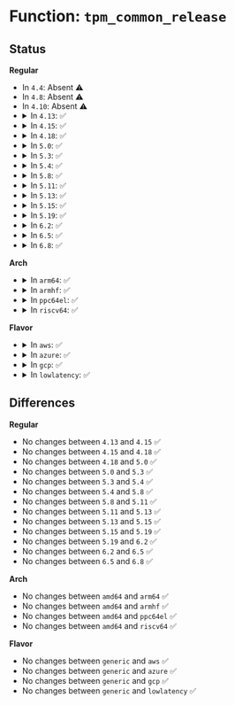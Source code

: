 # Function: <code>tpm_common_release</code>

## Status
<b>Regular</b>
<ul>
<li>
In <code>4.4</code>: Absent ⚠️
</li>
<li>
In <code>4.8</code>: Absent ⚠️
</li>
<li>
In <code>4.10</code>: Absent ⚠️
</li>
<li>
<details>
<summary>In <code>4.13</code>: ✅</summary>

```c
void tpm_common_release(struct file *file, struct file_priv *priv);
```

**Collision:** Unique Global

**Inline:** No

**Transformation:** False

**Instances:**

```
In drivers/char/tpm/tpm-dev-common.c (ffffffff815bb4b0)
Location: drivers/char/tpm/tpm-dev-common.c:142
Inline: False
Direct callers:
  - drivers/char/tpm/tpm-dev.c:tpm_release
  - drivers/char/tpm/tpmrm-dev.c:tpmrm_release
```
**Symbols:**

```
ffffffff815bb4b0-ffffffff815bb4ec: tpm_common_release (STB_GLOBAL)
```
</details>
</li>
<li>
<details>
<summary>In <code>4.15</code>: ✅</summary>

```c
void tpm_common_release(struct file *file, struct file_priv *priv);
```

**Collision:** Unique Global

**Inline:** No

**Transformation:** False

**Instances:**

```
In drivers/char/tpm/tpm-dev-common.c (ffffffff81621a00)
Location: drivers/char/tpm/tpm-dev-common.c:147
Inline: False
Direct callers:
  - drivers/char/tpm/tpm-dev.c:tpm_release
  - drivers/char/tpm/tpmrm-dev.c:tpmrm_release
```
**Symbols:**

```
ffffffff81621a00-ffffffff81621a3c: tpm_common_release (STB_GLOBAL)
```
</details>
</li>
<li>
<details>
<summary>In <code>4.18</code>: ✅</summary>

```c
void tpm_common_release(struct file *file, struct file_priv *priv);
```

**Collision:** Unique Global

**Inline:** No

**Transformation:** False

**Instances:**

```
In drivers/char/tpm/tpm-dev-common.c (ffffffff8165b770)
Location: drivers/char/tpm/tpm-dev-common.c:143
Inline: False
Direct callers:
  - drivers/char/tpm/tpm-dev.c:tpm_release
  - drivers/char/tpm/tpmrm-dev.c:tpmrm_release
```
**Symbols:**

```
ffffffff8165b770-ffffffff8165b7ad: tpm_common_release (STB_GLOBAL)
```
</details>
</li>
<li>
<details>
<summary>In <code>5.0</code>: ✅</summary>

```c
void tpm_common_release(struct file *file, struct file_priv *priv);
```

**Collision:** Unique Global

**Inline:** No

**Transformation:** False

**Instances:**

```
In drivers/char/tpm/tpm-dev-common.c (ffffffff81675fd0)
Location: drivers/char/tpm/tpm-dev-common.c:218
Inline: False
Direct callers:
  - drivers/char/tpm/tpm-dev.c:tpm_release
  - drivers/char/tpm/tpmrm-dev.c:tpmrm_release
```
**Symbols:**

```
ffffffff81675fd0-ffffffff81676019: tpm_common_release (STB_GLOBAL)
```
</details>
</li>
<li>
<details>
<summary>In <code>5.3</code>: ✅</summary>

```c
void tpm_common_release(struct file *file, struct file_priv *priv);
```

**Collision:** Unique Global

**Inline:** No

**Transformation:** False

**Instances:**

```
In drivers/char/tpm/tpm-dev-common.c (ffffffff816abde0)
Location: drivers/char/tpm/tpm-dev-common.c:250
Inline: False
Direct callers:
  - drivers/char/tpm/tpm-dev.c:tpm_release
  - drivers/char/tpm/tpmrm-dev.c:tpmrm_release
```
**Symbols:**

```
ffffffff816abde0-ffffffff816abe29: tpm_common_release (STB_GLOBAL)
```
</details>
</li>
<li>
<details>
<summary>In <code>5.4</code>: ✅</summary>

```c
void tpm_common_release(struct file *file, struct file_priv *priv);
```

**Collision:** Unique Global

**Inline:** No

**Transformation:** False

**Instances:**

```
In drivers/char/tpm/tpm-dev-common.c (ffffffff816ceb60)
Location: drivers/char/tpm/tpm-dev-common.c:258
Inline: False
Direct callers:
  - drivers/char/tpm/tpm-dev.c:tpm_release
  - drivers/char/tpm/tpmrm-dev.c:tpmrm_release
```
**Symbols:**

```
ffffffff816ceb60-ffffffff816ceba9: tpm_common_release (STB_GLOBAL)
```
</details>
</li>
<li>
<details>
<summary>In <code>5.8</code>: ✅</summary>

```c
void tpm_common_release(struct file *file, struct file_priv *priv);
```

**Collision:** Unique Global

**Inline:** No

**Transformation:** False

**Instances:**

```
In drivers/char/tpm/tpm-dev-common.c (ffffffff81783a60)
Location: drivers/char/tpm/tpm-dev-common.c:257
Inline: False
Direct callers:
  - drivers/char/tpm/tpm-dev.c:tpm_release
  - drivers/char/tpm/tpmrm-dev.c:tpmrm_release
```
**Symbols:**

```
ffffffff81783a60-ffffffff81783aa9: tpm_common_release (STB_GLOBAL)
```
</details>
</li>
<li>
<details>
<summary>In <code>5.11</code>: ✅</summary>

```c
void tpm_common_release(struct file *file, struct file_priv *priv);
```

**Collision:** Unique Global

**Inline:** No

**Transformation:** False

**Instances:**

```
In drivers/char/tpm/tpm-dev-common.c (ffffffff8179aff0)
Location: drivers/char/tpm/tpm-dev-common.c:257
Inline: False
Direct callers:
  - drivers/char/tpm/tpm-dev.c:tpm_release
  - drivers/char/tpm/tpmrm-dev.c:tpmrm_release
```
**Symbols:**

```
ffffffff8179aff0-ffffffff8179b039: tpm_common_release (STB_GLOBAL)
```
</details>
</li>
<li>
<details>
<summary>In <code>5.13</code>: ✅</summary>

```c
void tpm_common_release(struct file *file, struct file_priv *priv);
```

**Collision:** Unique Global

**Inline:** No

**Transformation:** False

**Instances:**

```
In drivers/char/tpm/tpm-dev-common.c (ffffffff8177db30)
Location: drivers/char/tpm/tpm-dev-common.c:256
Inline: False
Direct callers:
  - drivers/char/tpm/tpm-dev.c:tpm_release
  - drivers/char/tpm/tpmrm-dev.c:tpmrm_release
```
**Symbols:**

```
ffffffff8177db30-ffffffff8177db79: tpm_common_release (STB_GLOBAL)
```
</details>
</li>
<li>
<details>
<summary>In <code>5.15</code>: ✅</summary>

```c
void tpm_common_release(struct file *file, struct file_priv *priv);
```

**Collision:** Unique Global

**Inline:** No

**Transformation:** False

**Instances:**

```
In drivers/char/tpm/tpm-dev-common.c (ffffffff81803d20)
Location: drivers/char/tpm/tpm-dev-common.c:256
Inline: False
Direct callers:
  - drivers/char/tpm/tpm-dev.c:tpm_release
  - drivers/char/tpm/tpmrm-dev.c:tpmrm_release
```
**Symbols:**

```
ffffffff81803d20-ffffffff81803d69: tpm_common_release (STB_GLOBAL)
```
</details>
</li>
<li>
<details>
<summary>In <code>5.19</code>: ✅</summary>

```c
void tpm_common_release(struct file *file, struct file_priv *priv);
```

**Collision:** Unique Global

**Inline:** No

**Transformation:** False

**Instances:**

```
In drivers/char/tpm/tpm-dev-common.c (ffffffff819435e0)
Location: drivers/char/tpm/tpm-dev-common.c:262
Inline: False
Direct callers:
  - drivers/char/tpm/tpm-dev.c:tpm_release
  - drivers/char/tpm/tpmrm-dev.c:tpmrm_release
```
**Symbols:**

```
ffffffff819435e0-ffffffff81943633: tpm_common_release (STB_GLOBAL)
```
</details>
</li>
<li>
<details>
<summary>In <code>6.2</code>: ✅</summary>

```c
void tpm_common_release(struct file *file, struct file_priv *priv);
```

**Collision:** Unique Global

**Inline:** No

**Transformation:** False

**Instances:**

```
In drivers/char/tpm/tpm-dev-common.c (ffffffff81aa6050)
Location: drivers/char/tpm/tpm-dev-common.c:262
Inline: False
Direct callers:
  - drivers/char/tpm/tpm-dev.c:tpm_release
  - drivers/char/tpm/tpmrm-dev.c:tpmrm_release
```
**Symbols:**

```
ffffffff81aa6050-ffffffff81aa60a3: tpm_common_release (STB_GLOBAL)
```
</details>
</li>
<li>
<details>
<summary>In <code>6.5</code>: ✅</summary>

```c
void tpm_common_release(struct file *file, struct file_priv *priv);
```

**Collision:** Unique Global

**Inline:** No

**Transformation:** False

**Instances:**

```
In drivers/char/tpm/tpm-dev-common.c (ffffffff81af1850)
Location: drivers/char/tpm/tpm-dev-common.c:262
Inline: False
Direct callers:
  - drivers/char/tpm/tpm-dev.c:tpm_release
  - drivers/char/tpm/tpmrm-dev.c:tpmrm_release
```
**Symbols:**

```
ffffffff81af1850-ffffffff81af18a3: tpm_common_release (STB_GLOBAL)
```
</details>
</li>
<li>
<details>
<summary>In <code>6.8</code>: ✅</summary>

```c
void tpm_common_release(struct file *file, struct file_priv *priv);
```

**Collision:** Unique Global

**Inline:** No

**Transformation:** False

**Instances:**

```
In drivers/char/tpm/tpm-dev-common.c (ffffffff81b44db0)
Location: drivers/char/tpm/tpm-dev-common.c:262
Inline: False
Direct callers:
  - drivers/char/tpm/tpm-dev.c:tpm_release
  - drivers/char/tpm/tpmrm-dev.c:tpmrm_release
```
**Symbols:**

```
ffffffff81b44db0-ffffffff81b44e03: tpm_common_release (STB_GLOBAL)
```
</details>
</li>
</ul>
<b>Arch</b>
<ul>
<li>
<details>
<summary>In <code>arm64</code>: ✅</summary>

```c
void tpm_common_release(struct file *file, struct file_priv *priv);
```

**Collision:** Unique Global

**Inline:** No

**Transformation:** False

**Instances:**

```
In drivers/char/tpm/tpm-dev-common.c (ffff8000108b8f78)
Location: drivers/char/tpm/tpm-dev-common.c:258
Inline: False
Direct callers:
  - drivers/char/tpm/tpm-dev.c:tpm_release
  - drivers/char/tpm/tpmrm-dev.c:tpmrm_release
```
**Symbols:**

```
ffff8000108b8f78-ffff8000108b8fc0: tpm_common_release (STB_GLOBAL)
```
</details>
</li>
<li>
<details>
<summary>In <code>armhf</code>: ✅</summary>

```c
void tpm_common_release(struct file *file, struct file_priv *priv);
```

**Collision:** Unique Global

**Inline:** No

**Transformation:** False

**Instances:**

```
In drivers/char/tpm/tpm-dev-common.c (c09b254c)
Location: drivers/char/tpm/tpm-dev-common.c:258
Inline: False
Direct callers:
  - drivers/char/tpm/tpm-dev.c:tpm_release
  - drivers/char/tpm/tpmrm-dev.c:tpmrm_release
```
**Symbols:**

```
c09b254c-c09b2590: tpm_common_release (STB_GLOBAL)
```
</details>
</li>
<li>
<details>
<summary>In <code>ppc64el</code>: ✅</summary>

```c
void tpm_common_release(struct file *file, struct file_priv *priv);
```

**Collision:** Unique Global

**Inline:** No

**Transformation:** False

**Instances:**

```
In drivers/char/tpm/tpm-dev-common.c (c000000000959cf0)
Location: drivers/char/tpm/tpm-dev-common.c:258
Inline: False
Direct callers:
  - drivers/char/tpm/tpm-dev.c:tpm_release
  - drivers/char/tpm/tpmrm-dev.c:tpmrm_release
```
**Symbols:**

```
c000000000959cf0-c000000000959d64: tpm_common_release (STB_GLOBAL)
```
</details>
</li>
<li>
<details>
<summary>In <code>riscv64</code>: ✅</summary>

```c
void tpm_common_release(struct file *file, struct file_priv *priv);
```

**Collision:** Unique Global

**Inline:** No

**Transformation:** False

**Instances:**

```
In drivers/char/tpm/tpm-dev-common.c (ffffffe0005694d0)
Location: drivers/char/tpm/tpm-dev-common.c:258
Inline: False
Direct callers:
  - drivers/char/tpm/tpm-dev.c:tpm_release
  - drivers/char/tpm/tpmrm-dev.c:tpmrm_release
```
**Symbols:**

```
ffffffe0005694d0-ffffffe000569522: tpm_common_release (STB_GLOBAL)
```
</details>
</li>
</ul>
<b>Flavor</b>
<ul>
<li>
<details>
<summary>In <code>aws</code>: ✅</summary>

```c
void tpm_common_release(struct file *file, struct file_priv *priv);
```

**Collision:** Unique Global

**Inline:** No

**Transformation:** False

**Instances:**

```
In drivers/char/tpm/tpm-dev-common.c (ffffffff816945b0)
Location: drivers/char/tpm/tpm-dev-common.c:258
Inline: False
Direct callers:
  - drivers/char/tpm/tpm-dev.c:tpm_release
  - drivers/char/tpm/tpmrm-dev.c:tpmrm_release
```
**Symbols:**

```
ffffffff816945b0-ffffffff816945f9: tpm_common_release (STB_GLOBAL)
```
</details>
</li>
<li>
<details>
<summary>In <code>azure</code>: ✅</summary>

```c
void tpm_common_release(struct file *file, struct file_priv *priv);
```

**Collision:** Unique Global

**Inline:** No

**Transformation:** False

**Instances:**

```
In drivers/char/tpm/tpm-dev-common.c (ffffffff81671fa0)
Location: drivers/char/tpm/tpm-dev-common.c:258
Inline: False
Direct callers:
  - drivers/char/tpm/tpm-dev.c:tpm_release
  - drivers/char/tpm/tpmrm-dev.c:tpmrm_release
```
**Symbols:**

```
ffffffff81671fa0-ffffffff81671fe9: tpm_common_release (STB_GLOBAL)
```
</details>
</li>
<li>
<details>
<summary>In <code>gcp</code>: ✅</summary>

```c
void tpm_common_release(struct file *file, struct file_priv *priv);
```

**Collision:** Unique Global

**Inline:** No

**Transformation:** False

**Instances:**

```
In drivers/char/tpm/tpm-dev-common.c (ffffffff816c2820)
Location: drivers/char/tpm/tpm-dev-common.c:258
Inline: False
Direct callers:
  - drivers/char/tpm/tpm-dev.c:tpm_release
  - drivers/char/tpm/tpmrm-dev.c:tpmrm_release
```
**Symbols:**

```
ffffffff816c2820-ffffffff816c2869: tpm_common_release (STB_GLOBAL)
```
</details>
</li>
<li>
<details>
<summary>In <code>lowlatency</code>: ✅</summary>

```c
void tpm_common_release(struct file *file, struct file_priv *priv);
```

**Collision:** Unique Global

**Inline:** No

**Transformation:** False

**Instances:**

```
In drivers/char/tpm/tpm-dev-common.c (ffffffff816dcdf0)
Location: drivers/char/tpm/tpm-dev-common.c:258
Inline: False
Direct callers:
  - drivers/char/tpm/tpm-dev.c:tpm_release
  - drivers/char/tpm/tpmrm-dev.c:tpmrm_release
```
**Symbols:**

```
ffffffff816dcdf0-ffffffff816dce39: tpm_common_release (STB_GLOBAL)
```
</details>
</li>
</ul>

## Differences
<b>Regular</b>
<ul>
<li>
No changes between <code>4.13</code> and <code>4.15</code> ✅
</li>
<li>
No changes between <code>4.15</code> and <code>4.18</code> ✅
</li>
<li>
No changes between <code>4.18</code> and <code>5.0</code> ✅
</li>
<li>
No changes between <code>5.0</code> and <code>5.3</code> ✅
</li>
<li>
No changes between <code>5.3</code> and <code>5.4</code> ✅
</li>
<li>
No changes between <code>5.4</code> and <code>5.8</code> ✅
</li>
<li>
No changes between <code>5.8</code> and <code>5.11</code> ✅
</li>
<li>
No changes between <code>5.11</code> and <code>5.13</code> ✅
</li>
<li>
No changes between <code>5.13</code> and <code>5.15</code> ✅
</li>
<li>
No changes between <code>5.15</code> and <code>5.19</code> ✅
</li>
<li>
No changes between <code>5.19</code> and <code>6.2</code> ✅
</li>
<li>
No changes between <code>6.2</code> and <code>6.5</code> ✅
</li>
<li>
No changes between <code>6.5</code> and <code>6.8</code> ✅
</li>
</ul>
<b>Arch</b>
<ul>
<li>
No changes between <code>amd64</code> and <code>arm64</code> ✅
</li>
<li>
No changes between <code>amd64</code> and <code>armhf</code> ✅
</li>
<li>
No changes between <code>amd64</code> and <code>ppc64el</code> ✅
</li>
<li>
No changes between <code>amd64</code> and <code>riscv64</code> ✅
</li>
</ul>
<b>Flavor</b>
<ul>
<li>
No changes between <code>generic</code> and <code>aws</code> ✅
</li>
<li>
No changes between <code>generic</code> and <code>azure</code> ✅
</li>
<li>
No changes between <code>generic</code> and <code>gcp</code> ✅
</li>
<li>
No changes between <code>generic</code> and <code>lowlatency</code> ✅
</li>
</ul>
